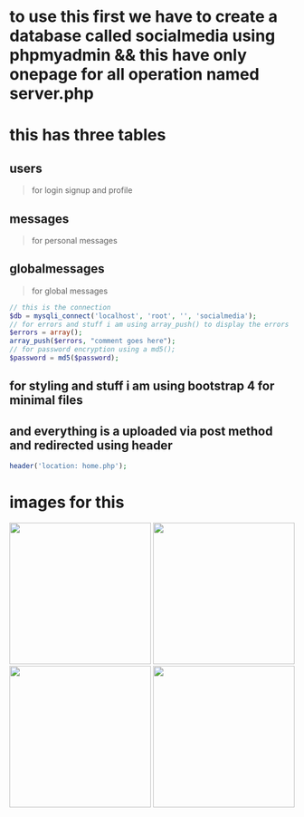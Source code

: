 # to use this first we have to create a database called socialmedia using phpmyadmin && this have only onepage for all operation named server.php
# this has three tables 
## users
>for login signup and profile 
## messages
>for personal messages
## globalmessages
>for global messages
```php
// this is the connection
$db = mysqli_connect('localhost', 'root', '', 'socialmedia');
// for errors and stuff i am using array_push() to display the errors
$errors = array();
array_push($errors, "comment goes here");
// for password encryption using a md5(); 
$password = md5($password);
```
## for styling and stuff i am using bootstrap 4 for minimal files
## and everything is a uploaded via post method and redirected using header
```php
header('location: home.php');
```
# images for this
<img src="https://user-images.githubusercontent.com/62329524/104124247-b0449480-5347-11eb-8f7a-66e5c5409020.png" width="250" height="250" />
<img src="https://user-images.githubusercontent.com/62329524/104124250-b2a6ee80-5347-11eb-9b91-d1fe83b0233d.png" width="250" height="250" />
<img src="https://user-images.githubusercontent.com/62329524/104123593-fd266c00-5343-11eb-8193-188b53286d5b.png" width="250" height="250" />
<img src="https://user-images.githubusercontent.com/62329524/104123582-e97b0580-5343-11eb-9e56-e9a3d33288f9.png" width="250" height="250" />
